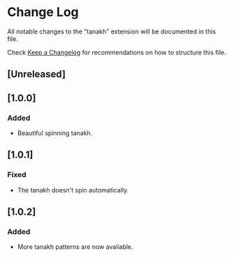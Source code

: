 # Change Log

<!-- markdownlint-disable MD024 -->

All notable changes to the "tanakh" extension will be documented in this file.

Check [Keep a Changelog](https://keepachangelog.com/) for recommendations on how to structure this file.

## [Unreleased]

## [1.0.0]

### Added

- Beautiful spinning tanakh.

## [1.0.1]

### Fixed

- The tanakh doesn't spin automatically.

## [1.0.2]

### Added

- More tanakh patterns are now avaliable.
